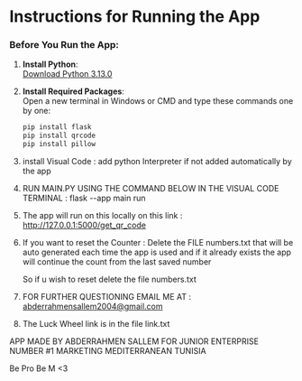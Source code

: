 # Instructions for Running the App

### Before You Run the App:

1. **Install Python**:  
   [Download Python 3.13.0](https://www.python.org/ftp/python/3.13.0/python-3.13.0-amd64.exe)

2. **Install Required Packages**:  
   Open a new terminal in Windows or CMD and type these commands one by one:
   ```bash
   pip install flask
   pip install qrcode
   pip install pillow

3) install Visual Code :
    add python Interpreter if not added automatically by the app

4) RUN MAIN.PY USING THE COMMAND BELOW IN THE VISUAL CODE TERMINAL :
    flask --app main run

5) The app will run on this locally on this link :
    http://127.0.0.1:5000/get_qr_code

6) If you want to reset the Counter :
    Delete the FILE numbers.txt that will be auto generated each time the app is used 
    and if it already exists the app will continue the count from the last saved number

    So if u wish to reset delete the file numbers.txt

7) FOR FURTHER QUESTIONING EMAIL ME AT :
    abderrahmensallem2004@gmail.com

8) The Luck Wheel link is in the file link.txt

APP MADE BY ABDERRAHMEN SALLEM FOR JUNIOR ENTERPRISE NUMBER #1 MARKETING MEDITERRANEAN TUNISIA

Be Pro Be M <3
